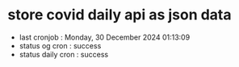 # store covid daily api as json data

- last cronjob : Monday, 30 December 2024 01:13:09
- status og cron : success
- status daily cron : success
      
      